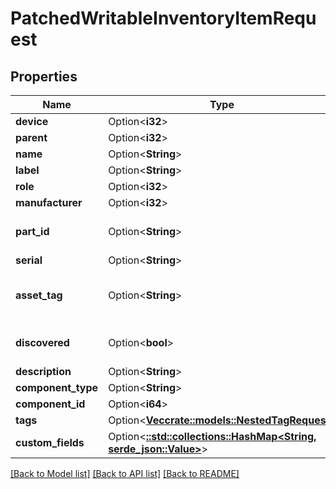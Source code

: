 # PatchedWritableInventoryItemRequest

## Properties

Name | Type | Description | Notes
------------ | ------------- | ------------- | -------------
**device** | Option<**i32**> |  | [optional]
**parent** | Option<**i32**> |  | [optional]
**name** | Option<**String**> |  | [optional]
**label** | Option<**String**> | Physical label | [optional]
**role** | Option<**i32**> |  | [optional]
**manufacturer** | Option<**i32**> |  | [optional]
**part_id** | Option<**String**> | Manufacturer-assigned part identifier | [optional]
**serial** | Option<**String**> |  | [optional]
**asset_tag** | Option<**String**> | A unique tag used to identify this item | [optional]
**discovered** | Option<**bool**> | This item was automatically discovered | [optional]
**description** | Option<**String**> |  | [optional]
**component_type** | Option<**String**> |  | [optional]
**component_id** | Option<**i64**> |  | [optional]
**tags** | Option<[**Vec<crate::models::NestedTagRequest>**](NestedTagRequest.md)> |  | [optional]
**custom_fields** | Option<[**::std::collections::HashMap<String, serde_json::Value>**](serde_json::Value.md)> |  | [optional]

[[Back to Model list]](../README.md#documentation-for-models) [[Back to API list]](../README.md#documentation-for-api-endpoints) [[Back to README]](../README.md)


